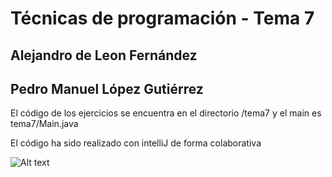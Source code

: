 # Técnicas de programación - Tema 7
## Alejandro de Leon Fernández
## Pedro Manuel López Gutiérrez

El código de los ejercicios se encuentra en el directorio /tema7 y el main es tema7/Main.java

El código ha sido realizado con intelliJ de forma colaborativa

![Alt text](GuerraBarcosV3.drawio)
